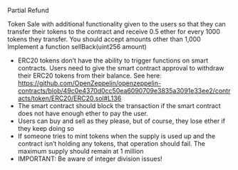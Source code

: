 Partial Refund

Token Sale with additional functionality given to the users so that they can transfer their tokens to the contract and receive 0.5 ether for every 1000 tokens they transfer. You should accept amounts other than 1,000 Implement a function sellBack(uint256 amount)

- ERC20 tokens don’t have the ability to trigger functions on smart contracts. Users need to give the smart contract approval to withdraw their ERC20 tokens from their balance. See here: https://github.com/OpenZeppelin/openzeppelin-contracts/blob/49c0e4370d0cc50ea6090709e3835a3091e33ee2/contracts/token/ERC20/ERC20.sol#L136
- The smart contract should block the transaction if the smart contract does not have enough ether to pay the user.
- Users can buy and sell as they please, but of course, they lose ether if they keep doing so
- If someone tries to mint tokens when the supply is used up and the contract isn’t holding any tokens, that operation should fail. The maximum supply should remain at 1 million
- IMPORTANT: Be aware of integer division issues!
